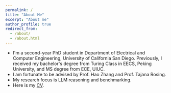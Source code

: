 ```yaml
---
permalink: /
title: "About Me"
excerpt: "About me"
author_profile: true
redirect_from: 
  - /about/
  - /about.html
---
```


* I'm a second-year PhD student in Department of Electrical and Computer Engineering, University of California San Diego. Previously, I received my bachelor's degree from Turing Class in EECS, Peking University, and MS degree from ECE, UIUC. 
* I am fortunate to be advised by Prof. Hao Zhang and Prof. Tajana Rosing.
* My research focus is LLM reasoning and benchmarking.
* Here is my [CV](files/cv.pdf).